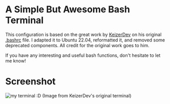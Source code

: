 # A Simple But Awesome Bash Terminal
This configuration is based on the great work by [KeizerDev](https://github.com/KeizerDev) on his original [.bashrc](https://github.com/KeizerDev/.bashrc) file. I adapted it to Ubuntu 22.04, reformatted it, and removed some deprecated components. All credit for the original work goes to him.

If you have any interesting and useful bash functions, don't hesitate to let me know!

# Screenshot
![my terminal :D](https://raw.githubusercontent.com/KeizerDev/.bashrc/master/terminal.png)
(Image from KeizerDev's original terminal)
